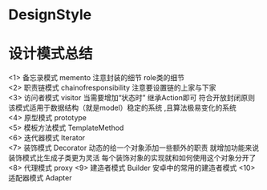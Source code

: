 # DesignStyle


  设计模式总结
=============

<1> 备忘录模式 memento  注意封装的细节  role类的细节  
<2> 职责链模式 chainofresponsibility 注意要设置链的上家与下家  
<3> 访问者模式 visitor  当需要增加“状态时” 继承Action即可 符合开放封闭原则  
             该模式适用于数据结构（就是model）稳定的系统 ,且算法极易变化的系统  
<4> 原型模式     prototype               
<5> 模板方法模式 TemplateMethod  
<6> 迭代器模式 Iterator  
<7> 装饰模式 Decorator 动态的给一个对象添加一些额外的职责 就增加功能来说 装饰模式比生成子类更为灵活  每个装饰对象的实现就和如何使用这个对象分开了  
<8> 代理模式 proxy
<9> 建造者模式 Builder 安卓中的常用的建造者模式
<10> 适配器模式 Adapter

